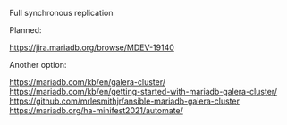 Full synchronous replication

Planned:

https://jira.mariadb.org/browse/MDEV-19140

Another option:

https://mariadb.com/kb/en/galera-cluster/
https://mariadb.com/kb/en/getting-started-with-mariadb-galera-cluster/
https://github.com/mrlesmithjr/ansible-mariadb-galera-cluster
https://mariadb.org/ha-minifest2021/automate/
